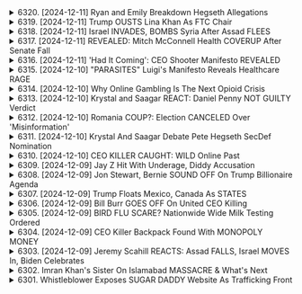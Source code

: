 <details>
<summary>6320. [2024-12-11] Ryan and Emily Breakdown Hegseth Allegations</summary><br>

<a href="https://www.youtube.com/watch?v=wpDoV0G7f6s" target="_blank">
    <img src="https://img.youtube.com/vi/wpDoV0G7f6s/maxresdefault.jpg" 
        alt="[Youtube]" width="200">
</a>

# Ryan and Emily Breakdown Hegseth Allegations

好的。以下為對提供文本進行的重點摘要整理：

**事件摘要:**

這份文本包含對於皮特・海吉斯（Pete Hegseth）的潛在官職（例如國防部首長）之候任進行的討論，並涉及他過往的行為爭議。爭議核心為他可能涉及婚外情及不誠實行為。 這份文本以一份警察報告書作為依據，並從不同角度分析了事件的複雜性。

**主要爭議與證據:**

*   **婚外情指控：** 警方報告書顯示皮特・海吉斯曾發生婚外情。 他承認自己有婚外情，甚至與婚外情對象子嗣。
*   **對婦女的不當行為：** 海吉斯的母親曾在電子郵件中嚴斥他不尊重女性。
*   **飲酒行為：** 他和另一個涉及的女性都飲酒過量，且可能影響了事件的判斷力。
*   **權力關係：** 有人懷疑海吉斯可能利用自己的權力來掩蓋自己的不當行為，或者通過金錢來壓制指控。

**不同角度的分析：**

*   **證據不足：** 許多人認為證據不足以證明海吉斯確實涉及任何不當行為。
*   **政治動機：** 一些人認為海吉斯的指控是出於政治動機，目的是為了阻止他擔任國防部首長。
*   **個人道德：** 即使海吉斯沒有犯法，他的行為也可能讓人對他的道德操守產生質疑。
*   **國家安全：** 有些人擔心海吉斯的不當行為可能會被利用，對國家安全造成威脅。

 **其他重要的觀點：**

*   **媒體偏見：** 提到一些人可能對《福斯與朋友》的主持人和評論員有偏見。
*   **潛在的國家安全風險：** 對於政府官員的個人行為（如飲酒和婚外情）是否構成國安風險進行探討。
*   **系統的腐敗：** 質疑五角大樓內部是否存在更深層的腐敗問題，並認為海吉斯可能是試圖打破這種腐敗的變革者，或是這種腐敗的一部分。

**結論：**

總體而言，這份文本對皮特・海吉斯產生爭議的行為和潛在的候任職位提出了質疑。 對於此事件的分析包括證據的評估、政治動機的懷疑、道德操守的考量，以及對潛在國安風險的警惕。
</details>

<details>
<summary>6319. [2024-12-11] Trump OUSTS Lina Khan As FTC Chair</summary><br>

<a href="https://www.youtube.com/watch?v=e5dVAax-_ws" target="_blank">
    <img src="https://img.youtube.com/vi/e5dVAax-_ws/maxresdefault.jpg" 
        alt="[Youtube]" width="200">
</a>

# Trump OUSTS Lina Khan As FTC Chair

以下是以上內容的重點摘要，以正式的用語、分節和小項方式呈現：

**一、核心論點：倫娜·康與反托拉斯政策的興起**

*   **政策轉變：** 倫娜·康（Lina Khan）作為聯邦貿易委員會（FTC）主席，代表了反托拉斯立場的重大轉變。她挑戰傳統的消費者福利標準（Consumer Welfare Standard），強調保護競爭，而非僅僅關注價格。
*   **挑戰傳統：** 康的強硬態度讓許多企業感到不安，並激發對她的強烈批評。她被指責濫訴訟、過於激進。
*   **跨黨派影響：** 康的立場得到右翼的關注和支援，特別是像馬特·蓋茨等保守派政治人物。這種跨黨派的支援增加了康影響力。
*   **大眾支持：** 康在媒體上備受關注，獲得大量支持。這使得企業界擔憂。

**二、消費者福利標準的爭論**

*   **傳統定義：** 消費者福利標準在過去很長時間裡被視為反托拉斯政策的核心，強調低價和更多選擇。
*   **康的立場：** 康認為，簡單地關注價格可能忽略了更廣泛的社會和道德考量，例如保障工人權益和支持小企業。
*   **企業界批評：** 企業界認為康的標準過於寬泛，可能阻礙創新和經濟增長。

**三、具體事件：FTC對合并收购的介入**

*   **案例分析：** FTC阻止了克羅格收購阿爾伯茨的案例，突顯了康在新時代的反托拉斯政策下，對於企業合併的嚴格審查。
*   **工人視角：** FTC的調查不僅關注消費者影響，還考慮到對勞工的影響，例如工資和工作機會的保障。

**四、政治層面的競爭**

*   **安德魯·費格森 (Andrew Ferguson) 的立場:** 針對費格森拒絕在節目上與康討論的事件，說明了康對傳統保守派媒體和意見領袖的威脅。
*   **媒體戰略：** 分析康如何在新的媒體空間（例如Hassan Piker的直播）建立影響力。

**五、總結**

*   **政策變革：**康的存在代表了美國反托拉斯政策的重要轉折，將競爭政策與勞工權益、社會公平等议题联系起来。
*   **未來展望：** 預計康的政策將引導FTC更加頻繁地對企業合併施加阻力，並推動對大企業更嚴格的監管。
*    **政治影響：** 康的跨黨派支持和媒體關注，代表了一種新型的政治力量，可能對美國的反托拉斯政策產生深遠影響。

希望這份摘要對您有所幫助。
</details>

<details>
<summary>6318. [2024-12-11] Israel INVADES, BOMBS Syria After Assad FLEES</summary><br>

<a href="https://www.youtube.com/watch?v=Va-PsMKboG8" target="_blank">
    <img src="https://img.youtube.com/vi/Va-PsMKboG8/maxresdefault.jpg" 
        alt="[Youtube]" width="200">
</a>

# Israel INVADES, BOMBS Syria After Assad FLEES

## 叙利亚衝突に関する Breaking Points 抜粋の主要点

本稿は、Breaking Pointsにおける動画の要約であり、シリア情勢に関する議論をまとめたものです。

**1. イスラエルのシリア攻撃とアメリカの対応:**

*   **イスラエルの行動:** イスラエルはシリア国内で少なくとも300か所の軍事拠点を攻撃し、シリアの空軍と海軍を破壊したと主張。目的はシリアの武装解除であると示唆。
*   **アメリカの立場:** アメリカ政府はイスラエルの攻撃に対し、公表された情報に基づいて懸念を示す一方、イスラエルとの非公開な対話を通じて問題を解決しようとしている。イスラエルとの同盟関係を重視する一方で、シリアの和平プロセスを混乱させる可能性についても認識。
*   **アメリカ報道官の発言:** シリアのガラン州におけるイスラエルの作戦とダマスカス近辺での攻撃についてイスラエル側に確認を求めている。

**2. シリアの状況と歴史的背景:**

*   **内戦と国家崩壊:** 過去のイラク侵攻や現在の対立におけるアメリカとイスラエルの政策は、シリアの国家能力を損ない、内戦と国家崩壊を招いたと主張。
*   **破綻国家とテロの温床:** シリアの国家崩壊により、アルカイダやISISなどのテロ組織がシリアとイラクに流入し、テロの温床となったと主張。
*   **武装解除の結果：**シリアを武装解除するというイスラエルの主張は、長期的に不安定な状況を生み出す可能性があると危疑されている。

**3. 問題点と懸念事項:**

*   **アメリカの対シリア政策の一貫性の欠如：** アメリカ政府は、イスラエルの行動に対する批判的発言を控え、イスラエルとの対話に重点を置いていることから、対シリア政策の一貫性について疑問の声が上がっている。
*   **シリアの主権侵害：** イスラエルのシリア攻撃は、シリアの主権を侵害する行為であると懸念されている。
*   **破綻国家によるテロの再燃：** シリアの国家崩壊により、再びテロ組織が勢力を拡大する可能性があると危惧されている。

**4. その他:**

*   動画では、シリアにおけるアメリカとイスラエルの政策が、長期的な不安定化とテロの増大を招いたと強く批判されている。
*   イスラエルのシリア攻撃については、その目的と結果について疑問が呈され、長期的な和平への影響を懸念する声が上がっている。
*   シリアの主権と、地域全体の安定を守るために、国際社会がより積極的な役割を果たすべきだと主張されている。
</details>

<details>
<summary>6317. [2024-12-11] REVEALED: Mitch McConnell Health COVERUP After Senate Fall</summary><br>

<a href="https://www.youtube.com/watch?v=he9EFhgzrJM" target="_blank">
    <img src="https://img.youtube.com/vi/he9EFhgzrJM/maxresdefault.jpg" 
        alt="[Youtube]" width="200">
</a>

# REVEALED: Mitch McConnell Health COVERUP After Senate Fall

好的，這是根據提供的文字資料的重點整理，以條列式呈現，並以客觀、正式的用語呈現：

**一、米奇·麥康奈爾（Mitch McConnell）的健康狀況及政治立場**

*   **健康問題：** 米奇·麥康奈爾近期出現身體不適現象，包括跌倒及需要使用絆創膏和手腕護墊。影片展示他的臉部有絆創膏，手腕腫脹發紫。
*   **堅持留任：** 儘管有健康問題，麥康奈爾拒絕請辭，仍堅守共和黨參議院少數派領袖職位，準備迎接即將到來的多數派領袖職位。
*   **對烏克蘭的政治立場：** 麥康奈爾對於持續資助烏克蘭持堅定態度，認為這是攸關民主主義存亡的議題，並積極推動相關資金撥款。
*   **堅持工作的理由：** 麥康奈爾對於自己能夠在議會主動控制資金，並且是掌控議會的委員會主席，對於持續執政有強烈的動力。

**二、對比及補充資訊**

*   **羅伯‧桑德斯 (Bernie Sanders) 的退休計畫：** 桑德斯在一次採訪中表示，他目前任期結束後（89歲時）可能不會再參選，暗示這將是他最後一次任期。
*   **對年齡與政治服務的討論：** 影片中提出，麥康奈爾的年齡可能適合更有活力、想法更清晰的新任議員。

**三、其他**

*   **對政治人物形象的討論：** 影片中對於政治人物呈現親民形象（例如與民眾同坐在飛機上、吃簡單的鮪魚三明治）進行討論。
*   **對個人行為的觀察：** 影片中提到，麥康奈爾堅持自己吃簡單的鮪魚三明治，而不是將其帶到高級艙。

**總結：**

影片內容主要焦點在於討論米奇·麥康奈爾的健康狀況與他為何仍執意繼續留在參議會，並強調他持續支持向烏克蘭撥款，對於民主主義的推動有高度貢獻。影片也輔以對羅伯‧桑德斯退休計畫以及對於政治人物形象的討論，更加完整地呈現政治生態，並引起思考。
</details>

<details>
<summary>6316. [2024-12-11] 'Had It Coming': CEO Shooter Manifesto REVEALED</summary><br>

<a href="https://www.youtube.com/watch?v=SZGf1fbSXpg" target="_blank">
    <img src="https://img.youtube.com/vi/SZGf1fbSXpg/maxresdefault.jpg" 
        alt="[Youtube]" width="200">
</a>

# 'Had It Coming': CEO Shooter Manifesto REVEALED

## Breaking Points の議論まとめ：ユナイテッドヘルスケアー CEO 銃撃事件と医療制度への批判

Breaking Points の議論は、ユナイテッドヘルスケアー CEO であるスティーブン・マンギオンの銃撃死事件を起点とし、医療制度全体に対する広範な批判へと展開しました。

**1. 事件の概要と反応**

*   マンハッタンの路上で発生した銃撃事件により、CEO のスティーブン・マンギオンが死亡。
*   オンライン上で事件に対する反応が分かれ、ドン・ジュニアらの扇動的な投稿や、事件犯を擁護するような声も上がった。
*   議論は、ゴッサム・シティやバットマンの世界観を引き合いに出し、社会の混沌と暴力を反映しているとの指摘もなされた。

**2. 医療制度への批判**

*   ユナイテッドヘルスケアのような企業が、患者のケアよりも株主の利益を优先する医療制度を批判。
*   企業が莫大な利益を得ながら、必要なケアが受けられない人々がいる現状に対する不満が表明された。
*   医療制度の腐敗を定期的に調査していないジャーナリストやメディアへの批判も行った。

**3. トーン・ポリシングと道徳的責任**

*   医療制度に憤慨する人々のトーン・ポリシング (感情的な表現を抑えることで意見の正当性を疑う行為) が問題視された。
*   エッジ・ロードのケンのような強硬な論調を持つ人々への批判が認められつつも、事件犯を擁護するような立場は許容されないとの意見が述べられた。
*   事件を批判する際には、道徳的エネルギーを正しい方向へ向けることが重要であるとし、システム全体の批判を促した。

**4. バットマンとの類似性と社会への示唆**

*   事件の展開や社会の反応は、バットマンの暗く歪んだゴッサム・シティを彷彿とさせる。
*   ブルース・ウェイン（バットマン）の世界観を引き合いに出し、社会の不正や格差を解決するために、資源 (富) をどのように活用すべきかという問いを提起した。
*   富裕層が資源を不正に行使するのではなく、社会問題解決のための慈善活動や支援に貢献すべきであるとの示唆を行った。

**5. まとめ**

事件を起点に、医療制度における問題点や道徳的責任、社会全体の構造的な課題に対する議論が展開された。単なる刑事事件ではなく、社会システム全体の改善を促すことを目的とした議論である。
</details>

<details>
<summary>6315. [2024-12-10] "PARASITES" Luigi's Manifesto Reveals Healthcare RAGE</summary><br>

<a href="https://www.youtube.com/watch?v=lPGFHo_BIgY" target="_blank">
    <img src="https://img.youtube.com/vi/lPGFHo_BIgY/maxresdefault.jpg" 
        alt="[Youtube]" width="200">
</a>

# "PARASITES" Luigi's Manifesto Reveals Healthcare RAGE

## 阿卡迪亞 (Acadia) 醫療機構 醜聞重點整理

以下以客觀且結構化的方式，整理了影片中關於阿卡迪亞醫療機構的指控和相關問題。

**一、核心問題：營利至上的醫療體系**

*  美國的醫療體系優先照顧企業高管和股東的利益，而非病患和社會福祉。阿卡迪亞醫療機構被視為此現象的縮影。

**二、阿卡迪亞的具體指控**

* **詐欺行為:**
    *  偽造病歷，編造記錄以規避責任並增加保險支付金額。
    *  不提供必要的治療，以壓低成本並最大化利潤。
    *  非法約束患者，使其接受不必要的治療，以獲得更多保險理赔。
* **人道關懷缺失:**
    *  嚴重人手不足，導致患者長時間沒有人監護，甚至在無人知曉的情況下死亡。
    *  對暴行與疏忽的指控不斷，導致多家機構遭到調查與封閉（例如：犹他州的分支機構）。
    *  員工遭到過度勞累，並在銷售壓力下偽造記錄。
* **阻礙改革的努力:**
    *  利用政治献金影響立法，阻止可能影響其业务模式的法案（例如：允許藥局直接提供美沙酮）。
    *  在遊說過程中宣稱美沙酮治療與藥物結合才是“黃金標準”，以維護其商業利益，即使這並非真正的最佳方案。
    *  其CEO公开承认，来自和解协议的资金对公司来说是一笔“巨大的福音”。

**三、相關的政治經濟因素**

* **選舉資金與遊說:**
    *  大量資金流入華盛頓，影響醫療保健政策的制定。
    *  政治家對於醫療保險改革的努力有限，即使公眾對於普遍醫療保健的支持度不斷提高。
* **普遍醫療保健的阻礙:**
    *  對於全民医保的支持度虽然在增长，但仍受到政治阻礙。
    *  僅有少數政治家（如伯尼·桑德斯）积极推动以人为本的医療体系变革。

**四、對醫療體系的總結**

*  整個醫療體系充斥著貪婪的中间商，並將患者置於次要地位。
*  現有系統鼓勵虐待患者以獲利，並與阿卡迪亞的行為相符。
*  需要徹底改革，将重点放在人道关懷和患者福祉上。

**結論：**
影片強調，阿卡迪亞醫療機構的案例並非孤例，而是美國營利至上的醫療體系中普遍存在的弊端。若要建立一個真正以人為本的醫療體系，需要進行根本性的改革，清除貪婪的結構，並將疾病治療視為基本人權，而非营利手段。
</details>

<details>
<summary>6314. [2024-12-10] Why Online Gambling Is The Next Opioid Crisis</summary><br>

<a href="https://www.youtube.com/watch?v=qJw7lIO9KeE" target="_blank">
    <img src="https://img.youtube.com/vi/qJw7lIO9KeE/maxresdefault.jpg" 
        alt="[Youtube]" width="200">
</a>

# Why Online Gambling Is The Next Opioid Crisis

## 提拔賭博產業問題之重點整理

以下為針對文本內容，以正式用語和條列式整理之重點摘要，並劃分小節以利閱讀：

**第一節：問題背景與核心論點**

*   **核心論點：** 提拔認為線上賭博產業正迅速發展，對個人和社會造成嚴重的危害，猶如昔日美國鴉片危機或製藥公司濫用止痛藥般，將形成大規模的賭博成癮問題。
*   **商業模式：** 線上賭博產業的商業模式在根本上是不道德的，它透過鎖定易於上癮的群體（“勝者被禁止，敗者被榨乾”）、推廣單場投注等手段獲利，在經濟利益驅動下犧牲了個人福祉。
*   **負面影響：** 提拔擔心賭博成癮將導致家庭暴力、精神疾病和自殺率上升等社會問題。

**第二節：線上賭博產業的具體手法與危害**

*   **單場投注（Single-Game Parlays）：** 線上博彩公司積極推廣「單場串關」，此類賭注雖然誘人，但獲利機率極低，實際上是誘使賭徒頻繁投注的手段。
*   **目標客群：** 線上賭博產業鎖定易成癮族群，透過廣告、獎勵和便捷的投注方式加深成癮行為。
*   **運動聯盟與博彩公司：** 博彩公司與體育聯盟的合作日益緊密，將進一步腐蝕體育運動的公正性與完整性。

**第三節：解決方案建議**

提拔提出以下解決方案，主張回歸更傳統、更嚴格的賭博監管方式：

*   **實體賭場制：** 提倡像英國模式，將賭博活動限制在實體賭場，藉由現金交易和前往賭場的物理行動，增加摩擦，抑制衝動賭博。
*   **公平性原則：** 博彩公司需要遵守公平遊戲原則，如果宣稱任何人都可以贏利，就必須確保所有人都有獲利的机会。
*   **監管與監督：** 嚴格監管體育聯盟與賭博公司的合作，防止利益衝突，維護體育賽事的公正性。
*   **避免過度干預：** 提拔強調避免過度監管，但認為在維護公共利益方面，政府有必要的介入權。

**第四節：對私權及自由的警示**

提拔警告指出，除了政府之外，私營產業也可能威脅個人自由和權利。他強調，賭博公司所造成的危害，是對美國家庭和社會的直接威脅。

**總結：**

提拔認為，線上博彩的快速發展正在形成一個新的社會危機。他呼籲政府、民眾與社會各界，正視問題、採取行動、嚴格監管博彩產業，以保護個人、家庭和社會的利益。
</details>

<details>
<summary>6313. [2024-12-10] Krystal and Saagar REACT: Daniel Penny NOT GUILTY Verdict</summary><br>

<a href="https://www.youtube.com/watch?v=yAKot3_D4rs" target="_blank">
    <img src="https://img.youtube.com/vi/yAKot3_D4rs/maxresdefault.jpg" 
        alt="[Youtube]" width="200">
</a>

# Krystal and Saagar REACT: Daniel Penny NOT GUILTY Verdict

## 文章重點整理：法庭權力、精神健康與社會問題

**一、法庭與權力濫用的問題**

*   **企業訴訟與利益衝突：** 許多法官因持股、投資或配偶關係等原因與企業有利益衝突。
*   **裁決購物（Judge Shopping）：** 企業可選擇對其有利的法庭進行訴訟，尤其在如Elon Musk與X平台（前身Twitter）的案例中可見。
*   **法官權力濫用：** 對法官權力過大的擔憂，認為可能導致腐敗與不公正的裁決，影響司法公義。

**二、精神健康系統的缺陷與案例分析：**

*   **精神健康體系資源不足：** 精神病房床位嚴重缺乏，醫療資源分配不均。
*   **精神健康機關營利性質：** 許多精神病院為營利機構，可能不願意處理複雜或成本較高的病患案例，造成困境。
*   **個權利與公共安全：** 在保障精神病患人權與自決的同時，也需要確保公共安全。過度傾向前者可能導致類似喬丹·內事件的悲劇發生，即精神病患對他人造成傷害。
*   **虐待與疏忽：** M&R (精神健康相關機構)內存在虐待與疏忽現象，亟需改善。
*   **案例：紐約地鐵事件：** 發生在紐約地鐵上的事件凸顯了缺乏社會支持和精神健康資源對弱勢群體的影響。

**三、社會問題與紐約市現況**

*   **交通系統安全問題：** 紐約地鐵的安全性問題加劇，給通勤者帶來威脅，特別是那些在清晨或深夜搭乘交通工具的服務業人員。
*   **底層勞動者的困境：** 清潔員、酒保等底層勞動者不僅遭受暴力威脅，還需要支付高額稅金，生存狀況惡劣。
*   **富者外流：** 富裕階層正在前往新澤西州或佛羅里達州等地區，導致紐約市社會資源和稅收流失。
*   **經濟不平等：** 上述現象加劇了紐約市の經濟社會不平等，需要更完善的社會福利制度。

**四、對獨立媒體的呼籲**

*   **支持獨立媒體：** 呼籲通過訂閱breakingpoints tocom來支持獨立媒體的發展，以提供更真實、多元的視角。

總體來說，該文章批判了權力濫用，尤其關注司法系統，並強調了精神健康系統的不足及其對社會問題的影響。文章呼籲更完善的社會福利制度，以及對獨立媒體的支援。
</details>

<details>
<summary>6312. [2024-12-10] Romania COUP?: Election CANCELED Over 'Misinformation'</summary><br>

<a href="https://www.youtube.com/watch?v=1UWCuhwblvM" target="_blank">
    <img src="https://img.youtube.com/vi/1UWCuhwblvM/maxresdefault.jpg" 
        alt="[Youtube]" width="200">
</a>

# Romania COUP?: Election CANCELED Over 'Misinformation'

## 羅馬尼亞選舉與地緣政治分析：重點整理

本篇文章針對羅馬尼亞局勢，尤其關注選舉過程、外來干預疑慮及相關地緣政治意義提供分析。

**一、選舉過程與疑慮：**

*   **選舉延期與爭議：** 羅馬尼亞總統選舉首輪選舉延期，可能在春季進行重選，引發對選舉合法性與公平性的質疑。
*   **外來干預疑慮：** 存在對羅馬尼亞選舉可能受到外部勢力干預的擔憂，與2016年美國總統大選類似。提及了Facebook、Twitter等社交平台，以及對選舉運動可能存在的資金干預的質疑。
*   **諜報報告爭議：** 前任總統曝光了與選舉相關的諜報報告，引發了關於外部干預的猜測，並受到最高法院的裁決。

**二、地緣政治重要性：**

*   **戰略位置：** 羅馬尼亞位於黑海沿岸，戰略位置顯著。
*   **NATO 基地擴建：** 羅馬尼亞東南部將興建歐洲最大的NATO基地，預計將超過德國的拉姆施泰因基地，顯示 NATO 加強在該地區存在與軍事實力的意圖。
*   **黑海地區安全：** 基地的建設旨在提升在黑海地區的軍事能力，對抗俄羅斯日益增長的影响力。
*   **關鍵盟友角色：** 羅馬尼亞已被視為在烏克蘭戰爭中重要的盟友，其地緣位置和軍事基礎設施至關重要。

**三、對民主和外交政策的批評：**

*   **干預選舉的雙重標準：** 指出以“民主”之名行使干預羅馬尼亞選舉行為的做法，與西方國家強調的民主原則相悖。
*   **歐盟和 NATO 的意圖：** 質疑歐盟和 NATO 干預羅馬尼亞選舉的意圖，並認為這些行為可能源自於對羅馬尼亞過往歷史的擔憂。
*   **假偽與矛盾：**批評西方國家在推廣民主的同時，卻採取干涉他國內政的行為，顯示其存在虛偽和矛盾。
*   **對國內政治的潛在影響：** 質疑選舉干預可能對羅馬尼亞國內政治，以及對羅馬尼亞人民自主決斷權的影響。

**四、總結:**

文章分析羅馬尼亞選舉的複雜局勢，不僅關注選舉過程的合法性，更將目光投向相關國家在地緣政治上的考量。作者對於西方國家的干預行為持批判態度，並且呼籲對民主原則和政治干預之間的平衡進行深思。
</details>

<details>
<summary>6311. [2024-12-10] Krystal And Saagar Debate Pete Hegseth SecDef Nomination</summary><br>

<a href="https://www.youtube.com/watch?v=7SRiTQiLjyA" target="_blank">
    <img src="https://img.youtube.com/vi/7SRiTQiLjyA/maxresdefault.jpg" 
        alt="[Youtube]" width="200">
</a>

# Krystal And Saagar Debate Pete Hegseth SecDef Nomination

好的，以下是對原文的重點整理，以小節和條列式呈現，力求清晰、客觀：

**核心論點：對 Pete Hegseth 的評價與 Trump 政府外務政策展望**

講者對於 Pete Hegseth 成為白宮人事官員抱持樂觀看法，認為 Hegseth 至少具備反對軍事擴張的本能，與 Ron Desantis 相比，Hegseth 更讓人滿意。講者同時對 Trump 政府的外交政策進行了詳細分析，並對其可能發展方向表達了擔憂。

**一、 對 Pete Hegseth 的觀點**

*   **反對軍事擴張：** Hegseth 至少具備不願讓美國捲入海外戰爭的本能。講者認為這點比 Ron Desantis 更重要。
*   **人事任命樂觀：** 講者認為 Hegseth 上任後，可以清除白宮和 Pentagon 內許多官僚，實現改革。
*   **軍隊改革迫切：** 美軍士氣低落、募集困難，需要大規模改革才能應對潛在危機；講者呼籲恢復軍隊士氣，並改善募集狀況。

**二、 對 Trump 政府外交政策的擔憂**

*   **對敘利亞、伊朗持中立態度：** 講者對 Trump 政府近期對敘利亞的回應表示讚賞，並希望 Trump 內閣保持對伊朗的克制態度與不干預政策；他認為 Trump 應該避免僱用支持政權更迭的幕僚，例如 Mike Waltz。
*   **對中台衝突的擔憂：** 講者引用 Bo Woodward 報導指出，Trump 早在 2016 年就暗示如果中國攻打台灣，美國無能為力，並對 Trump 的修辭表達了擔憂。
*  **軍工利弊：** 講者批評樂克希德·马丁等軍工企業的操作模式，認為他們造成的損害比好處多，並呼籲減少 Pentagon 內中高層官員，以降低資源浪費。

**三、 對美國國內政治的批判**

*   **文化保守主義的風險：**講者批判文化保守主義下擁有的寡頭政治議程，認為這會成為保守勢力的幫兇；他強調文化保守主義會被用來推動不符合人民期望的政策。
*   **種族議題的敏感性：** 講者批評一些政府培訓計畫加劇了種族對立，並使不誠實的種族主義者受益，他呼籲停止這些項目。

**四、 對二戰太平洋戰爭的思考**

*   **反思歷史經驗：** 講者通過學習太平洋戰爭的歷史，反思美國的現狀，對美國的發展表示擔憂。

**總體來看，講者對 Hegseth 的人事任命抱有希望，認為他可以促進美國的軍事改革。同時，講者對 Trump 政府的外交政策表示擔憂，並呼籲 Trump 政府採取克制、不干預的政策。**

希望以上整理符合您的需求。
</details>

<details>
<summary>6310. [2024-12-10] CEO KILLER CAUGHT: WILD Online Past</summary><br>

<a href="https://www.youtube.com/watch?v=P-KBMjyHjF4" target="_blank">
    <img src="https://img.youtube.com/vi/P-KBMjyHjF4/maxresdefault.jpg" 
        alt="[Youtube]" width="200">
</a>

# CEO KILLER CAUGHT: WILD Online Past

## 事件重點整理：據稱襲擊紐約州長候選人

本段內容是一名播客主談論關於一名聲稱攻擊紐約州長候選人的嫌疑犯，以及事件背後的複雜因素。以下為重點整理：

**一、事件概要**
*   嫌疑犯是一名軟體工程師，智商據稱在135以上。
*   他涉嫌企圖刺殺紐約州長候選人，並隨後被捕。
*   嫌疑犯隨身攜帶大量現金、偽造身分證等，行為舉動複雜且矛盾。
* 有消息指出，他還拋棄假貨，並帶著「手機訊號阻擋器」。

**二、嫌疑人背景及心理狀態推測**

*   **智能與行為衝突:** 嫌疑人高智商與隨意犯錯的行為之間存在矛盾，值得探討。
*   **精神健康相關疑慮:** 播客主持人暗示嫌疑人可能存在精神健康問題或人格障礙，導致其行為失控。
*   **網路文化影響:** 嫌疑人在網路社群中擁有一定的追隨者，且網絡上的討論與政治觀點可能影響他的行動。
*   **自願被捕的可能性:** 主持人推測，嫌疑人可能故意留下線索，或是利用偽造的身分證來引導警方逮捕自己。

**三、官方訊息與疑點**

*   **官方訊息不一致:** 紐約州政府最初聲稱知道嫌疑人的身分，但後來確認警方並不知道他的真實姓名，而是在一名常客的舉報下才逮到他。
*   **逮捕過程的異常:** 警方並不知道嫌疑人，在數日後才確認他的身分，導致逮捕過程存在許多疑點，主持人認為這可能是嫌疑人主動引導警方逮捕。

**四、事件的政治與社會意義**

*   **網路政治的影響:** 此次事件凸顯了網路社群對現實政治和事件走向的影響。
*   **社會極化與犯罪:** 播客主認為，美國社會的極化趨勢和網路政治的發展，可能導致更多類似事件發生。
*  **對移民問題的爭論：** 嫌疑人的外貌特徵引起了對1920年代移民問題的討論，暗示了社會對身份和歸屬感的關注。

**五、個人反思**

*   **事件的複雜性：** 此次事件涉及多個層次的矛盾和衝突，需要深入分析才能理解。
*   **對社會的反思：** 事件提醒人們關注心理健康問題、網路文化的影響以及社會的極化趨勢。
* **對監禁的反思** 對嫌疑人被判刑的反思。
總結： 此次事件的複雜性不僅僅在於犯罪行為，還在於嫌疑人的身份、動機和事件背後的社會背景。 需要深入探討，才能對事件有更全面的理解。
</details>

<details>
<summary>6309. [2024-12-09] Jay Z Hit With Underage, Diddy Accusation</summary><br>

<a href="https://www.youtube.com/watch?v=DWNUR6fR9WQ" target="_blank">
    <img src="https://img.youtube.com/vi/DWNUR6fR9WQ/maxresdefault.jpg" 
        alt="[Youtube]" width="200">
</a>

# Jay Z Hit With Underage, Diddy Accusation

## 迪迪 (P. Diddy) 性侵指控案及其與傑斯 (Jay-Z) 的關聯 - 內容整理

**總體概述:**

*   此內容主要關於關於音樂巨星迪迪 (P. Diddy) 的性侵及其他犯罪指控的進展，以及對其與傑斯 (Jay-Z) 關聯的討論。
*   目前指控者給出新的名字，將傑斯 (Jay-Z) 列入可能知情或參與者名單。
*   內容包含對相關指控的報導、法律程序、以及對涉案人物背景和關係的評論分析。

**關鍵人物和機構：**

*   **迪迪 (P. Diddy)：** 指控者提出的性侵及犯罪組織的首要嫌疑人。
*   **傑斯 (Jay-Z)：** 被指控可能知情或參與迪迪的犯罪活動。
*   **比昂絲（Beyonce）:**  傑斯之妻，因傑斯與她相遇時她僅16歲，引發人們對傑斯行為的評論。
*   **相關律師:** 提供法律意見、參與訴訟程序，追查事件真相。
* **Breaking Points:** 提供此事件報導的媒體平台。

**主要指控和爭議：**

*   **性侵指控:** 指控者對迪迪提出了包括性侵在內的嚴重指控。
*   **犯罪組織:**  迪迪被指控運作一個大規模的犯罪組織，涉及多名共犯。
*   **傑斯涉入：** 指控者表示傑斯可能知情迪迪的犯罪行為，甚至參與其中。
*   **傑斯與比昂絲的關係：** 指出兩人相遇時的比昂絲年齡太小，對傑斯的行為提出質疑。
*   **缺乏證據：** 指出由於事件發生時間長遠，要證明指控的真實性並不容易。

**關鍵要點：**

*   此事件正在調查中，目前尚未有定論。
*   指控者提供的新資訊將傑斯捲入其中，增加了事件的複雜性。
*   事件涉及到多年前發生的指控，要獲得確鑿證據並非易事。
*   此案件引發了人們對音樂行業中潛在問題的討論，包括權力濫用、性侵、和犯罪行為。

**下一步行動：**

*   持續關注法律程序進展和媒體報導。
*   等待調查部門提供進一步證據和結果。
*   對事件相關人物和組織進行分析和評價。
*   關注此事件對整個音樂行業可能產生的影響。
</details>

<details>
<summary>6308. [2024-12-09] Jon Stewart, Bernie SOUND OFF On Trump Billionaire Agenda</summary><br>

<a href="https://www.youtube.com/watch?v=sjrZBklztHo" target="_blank">
    <img src="https://img.youtube.com/vi/sjrZBklztHo/maxresdefault.jpg" 
        alt="[Youtube]" width="200">
</a>

# Jon Stewart, Bernie SOUND OFF On Trump Billionaire Agenda

以下是以小節整理的內容摘要，使用正式用詞、以條列格式提供：

**I. 核心議題：財政緊縮、支出削減與權力動向**

*   **支出削減爭議:** 本文主要關注由伊隆·馬斯克及其同盟者推動的聯邦支出削減方案。特別是指出削減重點集中於社會福利項目，例如弱勢幼兒的預校教育和退伍軍人福利，與此同時，卻未觸動軍事預算。
*   **權力結構與利益衝突:** 作者批評馬斯克等人利用支出削減議題，進一步鞏固權力，並將財富轉移至少數富豪。作者強調，這些富豪的利益與一般民眾利益背道而馳，他們的目標是削減福利制度，同時增加自身的財富。

**II. 對馬斯克及其團隊的質疑**

*   **動機與目標的質疑:** 作者對馬斯克及其同盟者的動機表示質疑，認為他們可能更偏向於破壞舊秩序，而非真正改善社會。
*   **與戰爭利益集團的關聯:** 作者強調，馬斯克的團隊成員，例如史蒂芬·費因伯格，與軍事產業有著密切的聯繫，這暗示了他們可能不願意削減軍事預算。
*   **矛盾的立場:** 作者批評馬斯克及其團隊成員在文化戰爭議題上的表態，認為他們在一些問題上的立場與實際行動不符。

**III. 對民主黨的回應與分析**

*   **民主黨的被動與妥協:** 作者批評民主黨對財政緊縮議題缺乏積極回應，並且在與富豪合作時，過於妥協，以至於無法有效地捍衛社會福利。
*   **對打破舊秩序的擔憂:** 作者認為，民主黨對現有體系的不信任感，導致他們更容易接受富豪的方案，即使這些方案可能弊大於利。

**IV. 指責與警言**

*   **精英主義與不平等：**作者質疑馬斯克將億萬富豪納入行政團隊的做法，批評這種做法加劇了社會不平等，進一步鞏固了精英階層的利益。
*   **對社會保障制度的威脅：**作者強烈批判緊縮政策，認為這種政策加劇經濟困難，但卻未要求富豪共同承擔責任，並警告這種做法可能導致社會保障制度的崩潰。
*   **政治聯盟的緊張關係：** 文章強調黨內聯盟中潛在的緊張關係，暗示不同勢力之間存在深刻分歧。

總而言之，文章以批判性的視角，分析了伊隆·馬斯克及其同盟者所推動的支出削減方案背後，所隱含的權力動向、利益衝突，以及對社會保障制度的潛在威脅。文章呼籲人們警惕精英主義、不平等，並呼籲民主黨積極捍衛社會福利，拒絕妥協。
</details>

<details>
<summary>6307. [2024-12-09] Trump Floats Mexico, Canada As STATES</summary><br>

<a href="https://www.youtube.com/watch?v=4fX3rlJCXpM" target="_blank">
    <img src="https://img.youtube.com/vi/4fX3rlJCXpM/maxresdefault.jpg" 
        alt="[Youtube]" width="200">
</a>

# Trump Floats Mexico, Canada As STATES

## 美國移民政策及其背後動因深度解析整理

以下為從提供文本中整理出的重點摘要，並以小節歸納，使用正式用語。

**I.  川普總統移民政策及立場**

*   **出生公民權（Birthright Citizenship）：**  川普總統持續主張對美國憲法第十四修正條款的解讀進行修正，限制或取消出生公民權，認為該條款的過度擴大導致非法移民的增加。此舉可能需要立法修訂或透過法院挑戰來實現。
*   **高技能移民：** 川普總統的立場經歷轉變，對於先前一度強硬的高技能移民政策（例如H1-B簽證）採取相對開放的態度。 這可能受到重要助選人、科技公司高管以及高技能移民群體影響。
*   **非法移民：** 川普將非法移民視為一種「補貼」，指出他們在創造廉價勞動力市場及協助大型農業、建築業等產業發展上扮演重要角色，但也認為這造成了社會成本和資源分配問題。

**II.  背後政治及利益集團影響**

*   **大財團與助選人：**  重要助選人 (例如伊隆·馬斯克) 對於川普競選活動的資金投入巨大 (例如捐款2.5億美元)，可能影響其移民政策決策。
*   **科技公司與高技能移民：** 科技行業高管 (例如馬斯克及David Sacco) 與高技能移民群體對於移民改革有強烈訴求，特別是針對H1-B簽證與留學生等問題。
*   **零售業與農業：** 大型零售業 (例如 Tyson Foods) 與農業部門強烈依賴非法移民作為廉價勞動力，這些企業對於限制非法移民持謹慎態度。
*   **商業利益與政治獻金：** 有些商人在中國有大量商業往來，可能透過政治獻金或人脈影響政策。

**III.  政策可行性與法律挑戰**

*   **行政行政令的局限性：** 川普總統若嘗試透過行政命令取消或限制出生公民權，可能會面臨憲法挑戰及司法覆審，最終可能需要立法修訂才能達成。
*   **立法途徑：** 修訂移民法需要國會通過相關法案，但由於兩黨立場分歧，改革過程將充滿挑戰。
*   **利益集團遊說：** 不同利益集團將積極向國會遊說，試圖影響移民政策的制定。

**IV. 其他重點**

*   **對外關係：** 川普政府任命的中國大使可能對中美貿易及移民政策產生影響。
*   **國內勞動力市場：** 廉價非法勞動力對國內勞動力市場的衝擊是社會關注的焦點。
*   **獨立媒體的角色：** 支持獨立媒體將有助於提升公眾對於移民議題的認識及理解。

希望以上整理對於理解文本內容有所幫助。
</details>

<details>
<summary>6306. [2024-12-09] Bill Burr GOES OFF On United CEO Killing</summary><br>

<a href="https://www.youtube.com/watch?v=JXH8zxOm6Vo" target="_blank">
    <img src="https://img.youtube.com/vi/JXH8zxOm6Vo/maxresdefault.jpg" 
        alt="[Youtube]" width="200">
</a>

# Bill Burr GOES OFF On United CEO Killing

以下は、提供されたテキストの要約を、明確かつ客観的な形でまとめたものです。

**1. 医療制度に関する問題提起**

*   テキストは、アメリカの医療保険制度および医療制度全体に対する深刻な異論を提起している。
*   利益追求を目的とする医療産業における不正と、それを正当化しようとする論理を批判的に分析している。
*   肥満、透析、うっ血性心不全などの慢性疾患を利用した価格操作が行われていると主張している。
*   健康にするインセンティブがないシステムであり、患者が病気の状態を維持することで利益が生まれることを指摘している。

**2. 行為者の動機と行動**

*   テキサス州の医療保険会社のCEOであった男性が、インターネット上で「正義」を追求するような行動に出たことを述べている。
*   その動機は、個人的な経験、被害者意識、または単なる狂気である可能性を示唆している。
*   その行為者（CEO）の行動が、医療制度に対する抗議の象徴になったと解釈している。

**3. 法的責任と公判の可能性**

*   行為者の行動に対して法的責任が問われることに触れ、公判が「世紀のメディアイベント」になる可能性があると述べている。
*   被告が自白または弁護戦略を通じて物語を形成し、陪審員の判断が重要になると予測している。
*   陪審の判断は、犯罪の事実ではなく、その行為的正当性に基づいている可能性を示唆している。

**4. 陪審員の影響と物語の展開**

*   陪諸の意見が一致しない場合、混乱が生じる可能性を指摘している。
*   行為者が個人的な苦悩と被害経験を持っているため、物語がさらに拡大する可能性があると述べている。
*   被告の動機を理解する陪審員は、正当化の余地がある行動として解釈する可能性があると示唆している。

**5. メディアへのアピールと支援の呼びかけ**

*   視聴者に対し、動画への「いいね」やコメントによるサポートを呼びかけている。
*   番組の無料配信サービス（breakingpoints.com）への登録を促し、独立系メディアの支援を呼びかけている。

**全体的な印象:**
このテキストは、個人の怒りを背景とした医療制度への批判的な視点と、その批判が社会的な議論を引き起こす可能性を提示している。また、メディアの役割と、情報がどのように消費されるかについても間接的に示唆されている。
</details>

<details>
<summary>6305. [2024-12-09] BIRD FLU SCARE? Nationwide Wide Milk Testing Ordered</summary><br>

<a href="https://www.youtube.com/watch?v=5Zanqtzh1RU" target="_blank">
    <img src="https://img.youtube.com/vi/5Zanqtzh1RU/maxresdefault.jpg" 
        alt="[Youtube]" width="200">
</a>

# BIRD FLU SCARE? Nationwide Wide Milk Testing Ordered

## H5N1 鳥流感、乳製品規制と政策決定に関する考察 - 要約

**はじめに**

本資料は、H5N1 亜種の鳥流感ウイルスが確認された生乳の消費に関する議論、そしてそれに対する政府の規制や政策決定に関する考察をまとめたもの。

**1. H5N1 鳥流感ウイルスの脅威と生乳の安全性**

*   **リスクの現状:** H5N1 に感染した生乳を摂取した人間の事例は、記録上確認されていない。しかし、リスクはあるため、注意が必要である。
*   **個人によるリスク評価:** H5N1 ウイルスに対するリスクをどのように認識するかは個人に委ねられている。
*   **個別消費者の判断:** 生乳を摂取するリスクは、生牡蠣などの他の食品と同様に評価されるべきであり、個人の判断に委ねられる。

**2. 政府の規制と政策決定に対する批判**

*   **芽を摘む政策への疑問:** 鳥流感の初期段階で厳格な規制を行う「芽を摘む政策」に対して批判的であり、過剰な規制ではなく、事態の悪化を待ちたくないという政府の意向が反映されている。
*   **規制の背景と動機:** 規制の決定は、利益団体（特に乳業関係）からの圧力の可能性が示唆されており、政治的・経済的な動機が組み合わさっていると指摘されている。
*  **政策決定の遅延の指摘:** 早期にリスクを抑制するのではなく、問題が深刻化してからも状況を悪化させてしまうような政策決定がなされる傾向があることを批判的に捉えている

**3. 食料品規制に対する個人的意見**

*   **牛乳への個人的嫌悪感:** 牛乳そのものに対する個人的な嫌悪感を示しており（味、生産過程など）、牛乳製品に対する拒否感を持っている。
*  **生乳と殺菌牛乳の比較:** 殺菌されていない生乳よりも、動物から直接絞った殺菌済みの牛乳の方が、安全で体に良いと考え、牛乳の種類に対する好みを述べている。
* **付加価値への不信感:** 乳製品にDHAやオメガ3脂肪酸などの栄養成分を添加することに対して不信感を示している
*   **ヤギミルクとケチャップ:** ヤギミルク（特に生乳）とヤギチーズを好んでおり、逆にケチャップ（特にアメリカ製の過剰な甘さがあるもの）を嫌っている。ケチャップの味の差について言及

**4. 砂糖の過剰摂取への懸念**

*   **砂糖の過剰摂取:** アメリカ料理への砂糖の過剰な添加に強い懸念を表明している。
*   **食習慣に対する提言:** アジアの食事の習慣など、より自然の味を生かした食生活を推奨している

**まとめ**

本資料では、H5N1 鳥流感の脅威を念頭に、政府の規制と政策決定の妥当性を批判的に考察している。また、食生活全般について、砂糖の過剰摂取や食品への添加物などに対する懸念を表明している。
</details>

<details>
<summary>6304. [2024-12-09] CEO Killer Backpack Found With MONOPOLY MONEY</summary><br>

<a href="https://www.youtube.com/watch?v=C17bjL9m8Tk" target="_blank">
    <img src="https://img.youtube.com/vi/C17bjL9m8Tk/maxresdefault.jpg" 
        alt="[Youtube]" width="200">
</a>

# CEO Killer Backpack Found With MONOPOLY MONEY

## Breaking Points 影片重點摘要：逃亡者與監視國家的省思

本摘要整理了 Breaking Points 影片中關於逃亡嫌犯與監控國家相關的討論重點，並將主題分點呈現，以利理解。

**一、案件概述與警方調查進度**

*   **逃亡嫌犯：** 一名潛藏十天、身份不明的嫌犯引發討論，警方至今未公開嫌犯明確身分資訊及完整臉部影像。
*   **證據搜集困難：** 雖然警方已調閱監視器畫面，且嫌犯曾住宿青年旅館，潛藏指紋、DNA等生物證據，但證據的驗證與確認需要時間。
*   **民眾配合度：** 民眾不願主動提供線索，使得警方調查進度受阻。社交媒體社群（如 Tik Tok）甚至出現不配合警方調查的現象，導致篩選可信線索的困難度大幅增加。

**二、對監視國家的反思**

*   **無所遁形的監控：** 現代社會充斥著監控設備與科技，包含監視器、人臉辨識等，使得個人幾乎處於全天候的監控之下。
*   **隱私權與安全：** 面對無孔不入的監控，個人隱私權與安全構成威脅。如何平衡安全需求與保障個人隱私成為重要議題。
*   **監視科技的效率與侷限：** 儘管監控科技高度發展，但並非萬無一失。嫌犯在逃期間仍能巧妙規避監控，顯示科技仍有其侷限性。

**三、監視國家與犯罪逃逸的可能性**

*   **犯罪者利用監視的縫隙：** 犯罪者透過改變穿著、利用監控盲區等手段，規避監控系統。
*   **過去案例的佐證：** 影片提到 Weatherm Underground 的成員，雖然經歷數十年仍未被逮捕，顯示犯罪者即使在監控社會中仍有可能逃脫。
*   **犯罪者是否利用科技漏洞：** 部分推測犯罪者可能利用現有科技漏洞規避監控。

**四、警方調查的挑戰**

*   **過度線索：** 大量湧入的毫無意義的線索，大大增加警方的篩選工作量。
*   **社群不配合：** 社群媒體社群的不配合，使得警方難以獲得有效資訊。
*   **證據驗證需要時間：** 指紋、DNA 等生物證據的驗證與確認需要時間。

**五、影片結語**

*   **對監視國家的反思：** 呼籲對現代社會無所不在的監控系統進行反思，思考其目的、影響以及與個人隱私權之間的關係。
*   **對於罪犯的逃逸的可能性：** 即使在高度監控的社會中犯罪者仍有可能逃脫，呼籲對於監控系統的有效性保持警惕。
* **獨立媒體的價值:** 呼籲支持獨立媒體，以確保資訊的多元性和客觀性。
</details>

<details>
<summary>6303. [2024-12-09] Jeremy Scahill REACTS: Assad FALLS, Israel MOVES In, Biden Celebrates</summary><br>

<a href="https://www.youtube.com/watch?v=b_aCJI-bRA0" target="_blank">
    <img src="https://img.youtube.com/vi/b_aCJI-bRA0/maxresdefault.jpg" 
        alt="[Youtube]" width="200">
</a>

# Jeremy Scahill REACTS: Assad FALLS, Israel MOVES In, Biden Celebrates

## 叙利亚局势及相关地缘政治分析: 摘要与重点整理

**核心论点:** 该视频讨论了叙利亚局势的复杂性，揭示了地缘政治的多个层面，包括美国，俄罗斯，伊朗和特朗普政府的影响，以及对叙利亚当地社会的影响。

**一、叙利亚局势当前状况**

*   **HTS 组织品牌重塑:**  HTS（原“叙利亚自由军”）正在经历品牌重塑，英国及联合国正在考虑取消其恐怖组织标记，暗示国际社会态度的潜在转变。
*   **美国态度的两面性:** 美国在叙利亚的策略是机会主义的，旨在保障国家资源和削弱俄罗斯的影响。
*   **俄罗斯力量的削弱:**  美国希望俄罗斯从叙利亚港口及空军基地撤退，表明美国的目标是阻止俄罗斯在中东建立立足点。
*   **对当地人民的关注:**  在强调地缘政治因素的同时，强调有必要关注叙利亚人民及他们的观点。

**二、美国地缘政治目标**

*   **遏制俄罗斯:**  美国的目标是阻止俄罗斯在中东设立长期战略基地，这是冷战时期逻辑的延续。
*   **推翻伊朗政权:**  美国希望推翻伊朗政府，认为伊朗正在寻求核武器，并加剧地区紧张局势。
*   **中东多米诺效应:**  伊朗认为，美国的政策可能会在中东引发多米诺效应，导致地区局势动荡。

**三、特朗普政府的影响**

*  **对以色列的自由:**  特朗普政府对以色列采取相对宽松的态度，放任其行动。
*   **权力制衡:** 特朗普政府初期，内部存在关于中东政策的权力制衡，例如保守派（例如约翰·博尔顿）和特朗普本人之间的冲突。
*   **美国帝国主义策略:** 特朗普政府具有超军事行动的倾向，但同时具有一定程度的美国帝国主义策略的破除意愿。
*  **潜在的地区冲突:** 存在潜在的地区冲突，包括破坏阿克萨清真寺，以及推翻叙利亚和伊朗政权。
*   **其他阿拉伯首都的担忧:** 其他阿拉伯国家的专制政权担心美国政策可能导致政权更迭，产生不稳定因素。

**四、主要影响因素与复杂性**

*   **叙利亚人民的视角：** 强调关注叙利亚人民的观点和需求的重要性。
*   **HTS组织与国际社会：** 探讨HTS组织品牌重塑及其背后暗示的国际关系调整。
*   **俄罗斯在中东的战略：** 分析俄罗斯在中东的影响和利益，以及美国对抗俄罗斯的策略。
*   **伊朗的反应：** 评估伊朗对当前局势的反应和应对措施。
*  **特朗普政府的政策和影响：** 分析特朗普政府在中东地区采取的政策和可能造成的后果。

**五、总结**

该视频强调，叙利亚局势的复杂性源于多方力量之间的竞争和博弈，以及地缘政治因素的深刻影响。在关注地缘政治因素的同时，需要关注叙利亚人民的利益和需求，寻求可持续的解决方案。
</details>

<details>
<summary>6302. Imran Khan's Sister On Islamabad MASSACRE & What's Next</summary><br>

<a href="https://www.youtube.com/watch?v=gFwvFyyu8bE" target="_blank">
    <img src="https://img.youtube.com/vi/gFwvFyyu8bE/maxresdefault.jpg" 
        alt="[Youtube]" width="200">
</a>

# Imran Khan's Sister On Islamabad MASSACRE & What's Next


</details>

<details>
<summary>6301. Whistleblower Exposes SUGAR DADDY Website As Trafficking Front</summary><br>

<a href="https://www.youtube.com/watch?v=_fxqoKWbDus" target="_blank">
    <img src="https://img.youtube.com/vi/_fxqoKWbDus/maxresdefault.jpg" 
        alt="[Youtube]" width="200">
</a>

# Whistleblower Exposes SUGAR DADDY Website As Trafficking Front


</details>

